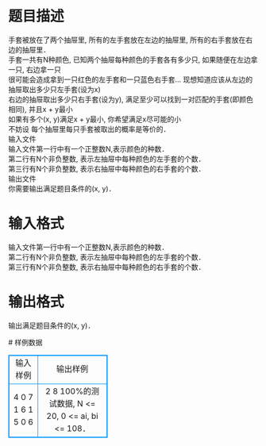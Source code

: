 # 

 
 # 题目描述 
<p>
手套被放在了两个抽屉里, 所有的左手套放在左边的抽屉里, 所有的右手套放在右边的抽屉里．<br>手套一共有N种颜色, 已知两个抽屉每种颜色的手套各有多少只, 如果随便在左边拿一只, 右边拿一只<br> 很可能会造成拿到一只红色的左手套和一只蓝色右手套... 现想知道应该从左边的抽屉取出多少只左手套(设为x)<br> 右边的抽屉取出多少只右手套(设为y), 满足至少可以找到一对匹配的手套(即颜色相同), 并且x + y最小<br> 如果有多个(x, y)满足x + y最小, 你希望满足x尽可能的小<br>不妨设 每个抽屉里每只手套被取出的概率是等价的．<br>输入文件<br>输入文件第一行中有一个正整数N,表示颜色的种数．<br>第二行有N个非负整数, 表示左抽屉中每种颜色的左手套的个数．<br>第三行有N个非负整数, 表示右抽屉中每种颜色的右手套的个数．<br>输出文件<br>你需要输出满足题目条件的(x, y)．</p> 

 
 # 输入格式 
<p>
输入文件第一行中有一个正整数N,表示颜色的种数．<br>第二行有N个非负整数, 表示左抽屉中每种颜色的左手套的个数．<br>第三行有N个非负整数, 表示右抽屉中每种颜色的右手套的个数．<br></p> 

 
 # 输出格式 
<p>
输出满足题目条件的(x, y)．</p> 
# 样例数据
<style>
        table,table tr th, table tr td { border:1px solid #0094ff; }
        table { width: 200px; min-height: 25px; line-height: 25px; text-align: center; border-collapse: collapse;}   
    </style>
<table>
	<tr>
		<td>输入样例</td>
		<td>输出样例</td>
	</tr>
<tr><td>4
0 7 1 6
1 5 0 6
</td><td>2 8
100%的测试数据, N <= 20, 0 <= ai, bi <= 108．</td></tr></table>
